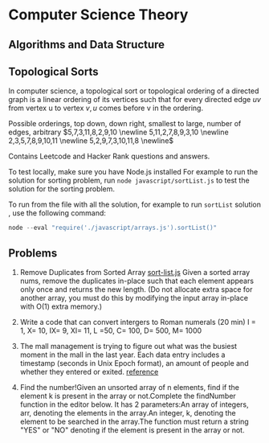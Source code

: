 # Computer Science Theory
## Algorithms and Data Structure 

## Topological Sorts

In computer science, a topological sort or topological ordering of a directed graph is a linear ordering of its vertices such that for every directed edge $uv$  from vertex u to vertex $v, u$ comes before v in the ordering.

Possible orderings, top down, down right, smallest to large, number of edges, arbitrary 
$5,7,3,11,8,2,9,10 \newline 5,11,2,7,8,9,3,10 \newline 
2,3,5,7,8,9,10,11 \newline
5,2,9,7,3,10,11,8 \newline$


Contains Leetcode and Hacker Rank questions and answers. 

To test locally, make sure you have Node.js installed 
For example to run the solution for sorting problem, run `node javascript/sortList.js` to test the solution for the sorting problem.

To run from the file with all the solution, for example to run `sortList` solution , use the following command:

```javascript 
node --eval "require('./javascript/arrays.js').sortList()"
```

## Problems 

1. Remove Duplicates from Sorted Array [sort-list.js](/javascript/sort-list.js)
  Given a sorted array nums, remove the duplicates in-place such that each element appears only once and returns the new length. (Do not    allocate extra space for another array, you must do this by modifying the input array in-place with O(1) extra memory.)


2. Write a code that can convert intergers to Roman numerals (20 min)
  I = 1, X= 10, IX= 9, XI= 11, L =50, C= 100, D= 500, M= 1000 

3. The mall management is trying to figure out what was the busiest moment in the mall in the last year. Each data entry includes a timestamp (seconds in Unix Epoch format), an amount of people and whether they entered or exited. [reference](https://www.pramp.com/challenge/2WBx3Axln1t7JQ2jQq96)

4. Find the number!Given an unsorted array of n elements, find if the element k is present in the array or not.Complete the findNumber function in the editor below. It has 2 parameters:An array of integers, arr, denoting the elements in the array.An integer, k, denoting the element to be searched in the array.The function must return a string "YES" or "NO" denoting if the element is present in the array or not.
